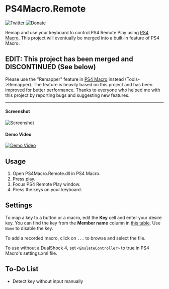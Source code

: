# PS4Macro.Remote

[![Twitter](https://img.shields.io/twitter/url/https/twitter.com/fold_left.svg?style=social&label=Follow%20Me)](https://twitter.com/itskomefai)
[![Donate](https://img.shields.io/badge/Donate-PayPal-green.svg)](http://paypal.me/Komefai)

Remap and use your keyboard to control PS4 Remote Play using [PS4 Macro](https://github.com/komefai/PS4Macro). This project will eventually be merged into a built-in feature of PS4 Macro.

## EDIT: This project has been merged and DISCONTINUED (See below)

Please use the "Remapper" feature in [PS4 Macro](https://github.com/komefai/PS4Macro) instead (Tools->Remapper). The feature is heavily based on this project and has been improved for better performance. Thanks to everyone who helped me with this project by reporting bugs and suggesting new features.

---

#### Screenshot

![Screenshot](https://raw.githubusercontent.com/komefai/PS4Macro.Remote/master/_resources/Screenshot.png)

#### Demo Video

[![Demo Video](https://img.youtube.com/vi/XrpiHAHSFeo/0.jpg)](https://www.youtube.com/watch?v=XrpiHAHSFeo)

## Usage

1. Open PS4Macro.Remote.dll in PS4 Macro.
2. Press play.
3. Focus PS4 Remote Play window.
4. Press the keys on your keyboard.

## Settings

To map a key to a button or a macro, edit the **Key** cell and enter your desire key. You can find the key from the **Member name** column in [this table](https://msdn.microsoft.com/en-us/library/system.windows.forms.keys(v=vs.110).aspx). Use `None` to disable the key.

To add a recorded macro, click on `...` to browse and select the file.

To use without a DualShock 4, set `<EmulateController>` to true in PS4 Macro's settings.xml file.

## To-Do List

- Detect key without input manually
